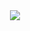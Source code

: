 <div align= "center"> 
     <div align= "center">  <img src="https://github-readme-stats.vercel.app/api/top-langs/?username=tumblecat44&layout=compact&bg_color=180,000000,&title_color=ff0010&text_color=ff0000"
           /> </div> 
    </div>
    
